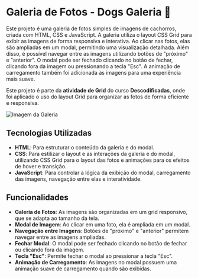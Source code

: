 # Galeria de Fotos - Dogs Galeria 🐾

Este projeto é uma galeria de fotos simples de imagens de cachorros, criada com HTML, CSS e JavaScript. A galeria utiliza o layout CSS Grid para exibir as imagens de forma responsiva e interativa. Ao clicar nas fotos, elas são ampliadas em um modal, permitindo uma visualização detalhada. Além disso, é possível navegar entre as imagens utilizando botões de "próximo" e "anterior". O modal pode ser fechado clicando no botão de fechar, clicando fora da imagem ou pressionando a tecla "Esc". A animação de carregamento também foi adicionada às imagens para uma experiência mais suave.

Este projeto é parte da **atividade de Grid** do curso **Descodificadas**, onde foi aplicado o uso do layout Grid para organizar as fotos de forma eficiente e responsiva.

![Imagem da Galeria](./img/dogsgaleria.png)

## Tecnologias Utilizadas

- **HTML**: Para estruturar o conteúdo da galeria e do modal.
- **CSS**: Para estilizar o layout e as interações da galeria e do modal, utilizando CSS Grid para o layout das fotos e animações para os efeitos de hover e transição.
- **JavaScript**: Para controlar a lógica da exibição do modal, carregamento das imagens, navegação entre elas e interatividade.

## Funcionalidades

- **Galeria de Fotos**: As imagens são organizadas em um grid responsivo, que se adapta ao tamanho da tela.
- **Modal de Imagem**: Ao clicar em uma foto, ela é ampliada em um modal.
- **Navegação entre Imagens**: Botões de "próximo" e "anterior" permitem navegar entre as imagens ampliadas.
- **Fechar Modal**: O modal pode ser fechado clicando no botão de fechar ou clicando fora da imagem.
- **Tecla "Esc"**: Permite fechar o modal ao pressionar a tecla "Esc".
- **Animação de Carregamento**: As imagens no modal possuem uma animação suave de carregamento quando são exibidas.






